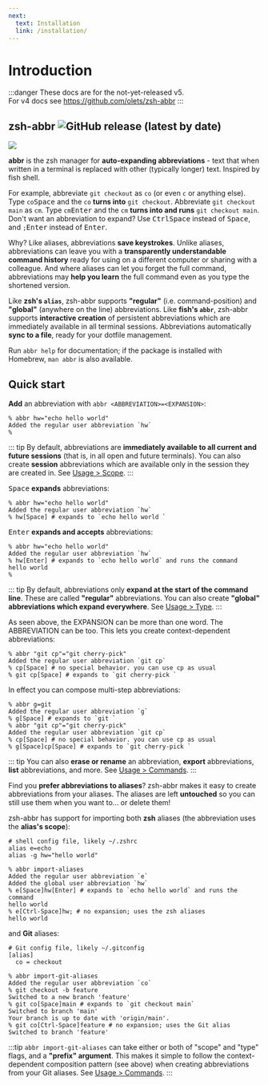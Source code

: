 ```yaml
---
next:
  text: Installation
  link: /installation/
---
```


# Introduction

:::danger
These docs are for the not-yet-released v5.  
For v4 docs see <https://github.com/olets/zsh-abbr>
:::

## zsh-abbr ![GitHub release (latest by date)](https://img.shields.io/github/v/release/olets/zsh-abbr)

![](/images/zsh-abbr.png)

**abbr** is the zsh manager for **auto-expanding abbreviations** - text that when written in a terminal is replaced with other (typically longer) text. Inspired by fish shell.

For example, abbreviate `git checkout` as `co` (or even `c` or anything else). Type `co`<kbd>Space</kbd> and the `co` **turns into** `git checkout`. Abbreviate `git checkout main` as `cm`. Type `cm`<kbd>Enter</kbd> and the `cm` **turns into and runs** `git checkout main`. Don't want an abbreviation to expand? Use <kbd>Ctrl</kbd><kbd>Space</kbd> instead of <kbd>Space</kbd>, and `;`<kbd>Enter</kbd> instead of <kbd>Enter</kbd>.

Why? Like aliases, abbreviations **save keystrokes**. Unlike aliases, abbreviations can leave you with a **transparently understandable command history** ready for using on a different computer or sharing with a colleague. And where aliases can let you forget the full command, abbreviations may **help you learn** the full command even as you type the shortened version.

Like **zsh's `alias`**, zsh-abbr supports **"regular"** (i.e. command-position) and **"global"** (anywhere on the line) abbreviations. Like **fish's `abbr`**, zsh-abbr supports **interactive creation** of persistent abbreviations which are immediately available in all terminal sessions. Abbreviations automatically **sync to a file**, ready for your dotfile management.

Run `abbr help` for documentation; if the package is installed with Homebrew, `man abbr` is also available.

## Quick start

**Add** an abbreviation with `abbr <ABBREVIATION>=<EXPANSION>`:

```shell{1-2}:no-line-numbers
% abbr hw="echo hello world"
Added the regular user abbreviation `hw`
%
```

::: tip
By default, abbreviations are **immediately available to all current and future sessions** (that is, in all open and future terminals). You can also create **session** abbreviations which are available only in the session they are created in. See [Usage > Scope](/usage.html#scope).
:::

<kbd>Space</kbd> **expands** abbreviations:

```shell{3}:no-line-numbers
% abbr hw="echo hello world"
Added the regular user abbreviation `hw`
% hw[Space] # expands to `echo hello world `
```

<kbd>Enter</kbd> **expands and accepts** abbreviations:

```shell{3}:no-line-numbers
% abbr hw="echo hello world"
Added the regular user abbreviation `hw`
% hw[Enter] # expands to `echo hello world` and runs the command
hello world
%
```

::: tip
By default, abbreviations only **expand at the start of the command line**. These are called **"regular"** abbreviations. You can also create **"global" abbreviations which expand everywhere**. See [Usage > Type](/usage.html#type).
:::

As seen above, the EXPANSION can be more than one word. The ABBREVIATION can be too. This lets you create context-dependent abbreviations:

```shell{3-4}:no-line-numbers
% abbr "git cp"="git cherry-pick"
Added the regular user abbreviation `git cp`
% cp[Space] # no special behavior. you can use cp as usual
% git cp[Space] # expands to `git cherry-pick `
```

In effect you can compose multi-step abbreviations:

```shell{1,4,6-7}:no-line-numbers
% abbr g=git
Added the regular user abbreviation `g`
% g[Space] # expands to `git `
% abbr "git cp"="git cherry-pick"
Added the regular user abbreviation `git cp`
% cp[Space] # no special behavior. you can use cp as usual
% g[Space]cp[Space] # expands to `git cherry-pick `
```

::: tip
You can also **erase or rename** an abbreviation, **export** abbreviations, **list** abbreviations, and more. See [Usage > Commands](/usage.html#commands).
:::

Find you **prefer abbreviations to aliases**? zsh-abbr makes it easy to create abbreviations from your aliases. The aliases are left **untouched** so you can still use them when you want to… or delete them!

zsh-abbr has support for importing both **zsh** aliases (the abbreviation uses the **alias's scope**):

```shell:no-line-numbers
# shell config file, likely ~/.zshrc
alias e=echo
alias -g hw="hello world"
```
```shell{1-4,6}:no-line-numbers
% abbr import-aliases
Added the regular user abbreviation `e`
Added the global user abbreviation `hw`
% e[Space]hw[Enter] # expands to `echo hello world` and runs the command
hello world
% e[Ctrl-Space]hw; # no expansion; uses the zsh aliases
hello world
```

and **Git** aliases:

```text:no-line-numbers
# Git config file, likely ~/.gitconfig
[alias]
  co = checkout
```
```shell{1,5,8}:no-line-numbers
% abbr import-git-aliases
Added the regular user abbreviation `co`
% git checkout -b feature
Switched to a new branch 'feature'
% git co[Space]main # expands to `git checkout main`
Switched to branch 'main'
Your branch is up to date with 'origin/main'.
% git co[Ctrl-Space]feature # no expansion; uses the Git alias
Switched to branch 'feature'
```

:::tip
`abbr import-git-aliases` can take either or both of "scope" and "type" flags, and a **"prefix" argument**. This makes it simple to follow the context-dependent composition pattern (see above) when creating abbreviations from your Git aliases. See [Usage > Commands](/usage.html#commands).
:::